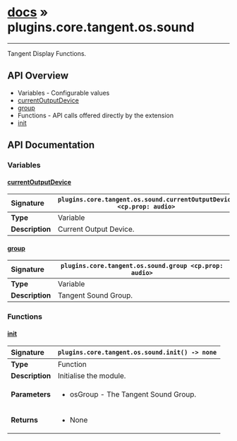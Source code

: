 # [docs](index.md) » plugins.core.tangent.os.sound
---

Tangent Display Functions.

## API Overview
* Variables - Configurable values
 * [currentOutputDevice](#currentoutputdevice)
 * [group](#group)
* Functions - API calls offered directly by the extension
 * [init](#init)

## API Documentation

### Variables

#### [currentOutputDevice](#currentoutputdevice)
| <span style="float: left;">**Signature**</span> | <span style="float: left;">`plugins.core.tangent.os.sound.currentOutputDevice <cp.prop: audio>` </span>                                                          |
| -----------------------------------------------------|---------------------------------------------------------------------------------------------------------|
| **Type**                                             | Variable                                                                                         |
| **Description**                                      | Current Output Device.                                                                                         |

#### [group](#group)
| <span style="float: left;">**Signature**</span> | <span style="float: left;">`plugins.core.tangent.os.sound.group <cp.prop: audio>` </span>                                                          |
| -----------------------------------------------------|---------------------------------------------------------------------------------------------------------|
| **Type**                                             | Variable                                                                                         |
| **Description**                                      | Tangent Sound Group.                                                                                         |

### Functions

#### [init](#init)
| <span style="float: left;">**Signature**</span> | <span style="float: left;">`plugins.core.tangent.os.sound.init() -> none` </span>                                                          |
| -----------------------------------------------------|---------------------------------------------------------------------------------------------------------|
| **Type**                                             | Function                                                                                         |
| **Description**                                      | Initialise the module.                                                                                         |
| **Parameters**                                       | <ul><li>osGroup - The Tangent Sound Group.</li></ul>   |
| **Returns**                                          | <ul><li>None</li></ul>            |

